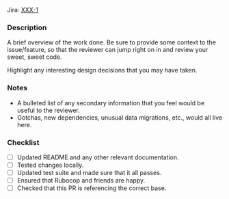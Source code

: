 Jira: [XXX-1](https://discodev.atlassian.net/browse/XXX-1)

### Description
A brief overview of the work done. Be sure to provide some context to the issue/feature, so that the reviewer can jump right on in and review your sweet, sweet code. 

Highlight any interesting design decisions that you may have taken.

### Notes
* A bulleted list of any secondary information that you feel would be useful to the reviewer.
* Gotchas, new dependencies, unusual data migrations, etc., would all live here.

### Checklist

- [ ] Updated README and any other relevant documentation.
- [ ] Tested changes locally.
- [ ] Updated test suite and made sure that it all passes.
- [ ] Ensured that Rubocop and friends are happy.
- [ ] Checked that this PR is referencing the correct base.
